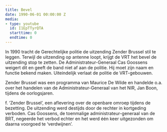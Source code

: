 ```yaml
---
title: Bevel
date: 1990-06-01 00:00:00 Z
media:
- type: youtube
  id: I1EpTTyrQTA
  starttime: 0
  endtime: 0
---
```


In 1990 tracht de Gerechtelijke politie de uitzending Zender Brussel stil te leggen. Terwijl de uitzending op antenne loopt, krijgt de VRT het bevel de uitzending stop te zetten. De Administrateur-Generaal Cas Goossens weigert dit en geeft de band niet af aan de politie. Hij moet zijn naam en functie bekend maken. Uiteindelijk verlaat de politie de VRT-gebouwen.

Zender Brussel was een programma van Maurice De Wilde en handelde o.a. over het handelen van de Administrateur-Generaal van het NIR, Jan Boon, tijdens de oorlogsjaren.

f. ‘Zender Brussel’, een aflevering over de openbare omroep tijdens de bezetting. De uitzending werd destijds door de rechter in kortgeding verboden. Cas Goossens, de toenmalige administrateur-generaal van de BRT, negeerde het verbod echter en het werd  één keer uitgezonden om daarna voorgoed te ‘verdwijnen’.
